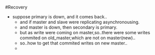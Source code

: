 #Recovery

- suppose primary is down, and it comes back..
  - and if master and slave were replicating asynchronousing.
  - and master is down, then secondary is primary.
  - but as write were coming on master,so..there were some writes commited on old_master,which are not on master(new)..
  - so..how to get that commited writes on new master..
  - 
